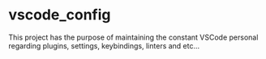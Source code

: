 # vscode_config
This project has the purpose of maintaining the constant VSCode personal regarding plugins, settings, keybindings, linters and etc...
